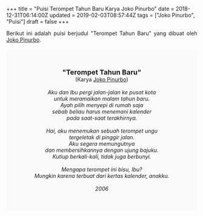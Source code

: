 +++
title = "Puisi Terompet Tahun Baru Karya Joko Pinurbo"
date = 2018-12-31T06:14:00Z
updated = 2019-02-03T08:57:44Z
tags = ["Joko Pinurbo", "Puisi"]
draft = false
+++

<div dir="ltr" style="text-align: left;" trbidi="on"><div style="text-align: justify;">Berikut ini adalah puisi berjudul "Terompet Tahun Baru" yang dibuat oleh <a href="https://id.wikipedia.org/wiki/Joko_Pinurbo" target="_blank">Joko Pinurbo</a>. </div><br /><div style="background: #FAFAFA; font-size: 14px; height: auto; margin: 0 auto; padding: 50px; text-align: center; width: auto;"><span style="font-size: 18px;"><b>"Terompet Tahun Baru"</b></span><br />(Karya <a href="https://www.sekata.web.id/tags/joko-pinurbo" target="_blank">Joko Pinurbo</a>)<br /><br /><i>Aku dan Ibu pergi jalan-jalan ke pusat kota</i><br /><i>untuk meramaikan malam tahun baru.</i><br /><i>Ayah pilih menyepi di rumah saja</i><br /><i>sebab beliau harus menemani kalender</i><br /><i>pada saat-saat terakhirnya.</i><br /><br /><i>Hai, aku menemukan sebuah terompet ungu</i><br /><i>tergeletak di pinggir jalan.</i><br /><i>Aku segera memungutnya</i><br /><i>dan membersihkannya dengan ujung bajuku.</i><br /><i>Kutiup berkali-kali, tidak juga berbunyi.</i><br /><br /><i>Mengapa terompet ini bisu, Ibu?</i><br /><i>Mungkin karena terbuat dari kertas kalender, anakku.</i><br /><br /><i>2006</i></div></div>
